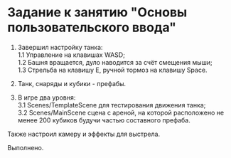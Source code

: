 # Задание к занятию "Основы пользовательского ввода"

1. Завершил настройку танка:<br>
1.1 Управление на клавишах WASD;<br>
1.2 Башня вращается, дуло наводится за счёт смещения мыши;<br>
1.3 Стрельба на клавишу E, ручной тормоз на клавишу Space.

2. Танк, снаряды и кубики - префабы.
3. В игре два уровня:<br>
3.1 Scenes/TemplateScene для тестирования движения танка;<br>
3.2 Scenes/MainScene сцена с ареной, на которой расположено не менее 200 кубиков будучи частью составного префаба.

Также настроил камеру и эффекты для выстрела.

Выполнено.
